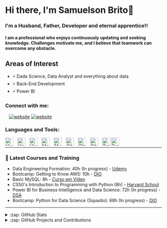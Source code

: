 # Hi there, I'm Samuelson Brito👋 


### I'm a Husband, Father, Developer and eternal apprentice!!
#### I am a professional who enjoys continuously updating and seeking knowledge. Challenges motivate me, and I believe that teamwork can overcome any obstacle.

## Areas of Interest
- ⚡ Dada Science, Data Analyst and everything about data
- ⚡ Back-End Development
- ⚡ Power BI

### Connect with me:

&nbsp;&nbsp;
[![website](./img/linkedin-light.svg)](https://linkedin.com/in/samuelson-brito-mesquita-da-gama-051416199/#gh-light-mode-only)
[![website](./img/linkedin-dark.svg)](https://linkedin.com/in/samuelson-brito-mesquita-da-gama-051416199/#gh-dark-mode-only)
&nbsp;&nbsp;

### Languages and Tools:

<img align="left" alt="Visual Studio Code" width="26px" src="https://cdn.jsdelivr.net/gh/devicons/devicon/icons/vscode/vscode-original.svg" style="padding-right:10px;" />

<img align="left" alt="Visual Studio Code" width="26px" src="https://cdn.jsdelivr.net/gh/devicons/devicon/icons/python/python-original.svg" style="padding-right:10px;" />

<img align="left" alt="Visual Studio Code" width="26px" src="https://cdn.jsdelivr.net/gh/devicons/devicon/icons/pandas/pandas-original.svg" style="padding-right:10px;" />

<img align="left" alt="MongoDB" width="26px" src="https://cdn.jsdelivr.net/gh/devicons/devicon/icons/mongodb/mongodb-original.svg" style="padding-right:10px;" />

<img align="left" alt="MySQL" width="26px" src="https://cdn.jsdelivr.net/gh/devicons/devicon/icons/mysql/mysql-original.svg" style="padding-right:10px;" />

<img align="left" alt="Git" width="26px" src="https://cdn.jsdelivr.net/gh/devicons/devicon/icons/git/git-original.svg" style="padding-right:10px;" />

<img align="left" alt="GitHub" width="26px" src="https://user-images.githubusercontent.com/3369400/139447912-e0f43f33-6d9f-45f8-be46-2df5bbc91289.png" style="padding-right:10px;" />

<img align="left" alt="GitHub" width="26px" src="https://user-images.githubusercontent.com/3369400/139448065-39a229ba-4b06-434b-bc67-616e2ed80c8f.png" style="padding-right:10px;" />

<img align="left" alt="Terminal" width="26px" src="./img/terminal-light.svg" />
<img align="left" alt="Terminal" width="26px" src="./img/terminal-dark.svg"/>
</br>

---

### 📕 Latest Courses and Training


- Data Engineering Formation: 40h (In progress) - [Udemy](https://www.udemy.com/course/engenheiro-de-dados/)
- Bootcamp: Getting to Know AWS: 10h - [DIO](https://www.dio.me/bootcamp/descubra-nuvem-aws-localizalabs-meu-futuro-e-tech)
- Basic MySQL: 8h - [Curso em Vídeo](https://www.youtube.com/watch?v=Ofktsne-utM&list=PLHz_AreHm4dkBs-795Dsgvau_ekxg8g1r)
- CS50's Introduction to Programming with Python (8h) - [Harvard School](https://www.youtube.com/watch?v=OvKCESUCWII&list=PLhQjrBD2T3817j24-GogXmWqO5Q5vYy0V)
- Power BI for Business Intelligence and Data Science: 72h (In progress) - [DSA](https://www.datascienceacademy.com.br/cursosgratuitos?msg=not-logged-in)
- Bootcamp: Python for Data Science (Squadio): 68h (In progress) - [DIO](https://web.dio.me/track/bootcamp-squadio)

---

<details>
  <summary>:zap: GitHub Stats</summary>

  <img align="left" alt="Samuelson GitHub Stats" src="https://github-readme-stats.vercel.app/api?username=samuelsonbmg&show_icons=true&hide_border=false&title_color=ff652f&icon_color=FFE400&bg_color=09131B&text_color=ffffff&border_color=0c1a25" />

</details>

<details>
  <summary>:zap: GitHub Projects and Contributions</summary>
  
[![Repo Card](https://github-readme-stats.vercel.app/api/pin/?username=samuelsonbmg&repo=dio-lab-open-source&bg_color=000&border_color=30A3DC&show_icons=true&icon_color=30A3DC&title_color=E94D5F&text_color=FFF)](https://github.com/samuelsonbmg/dio-lab-open-source)
</details>

[linkedin]: https://linkedin.com/in/samuelson-brito-mesquita-da-gama-051416199/


